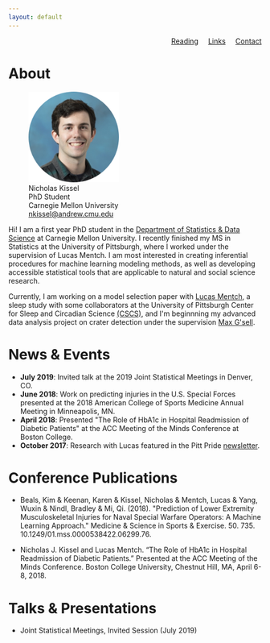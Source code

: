 ```yaml
---
layout: default
---
```


<div style="text-align: right">
<a href="pages/reading.md">Reading</a>
 &nbsp;&nbsp;&nbsp; <a href="pages/links.md">Links</a> &nbsp;&nbsp;&nbsp; <a href="pages/contact.md">Contact</a> </div>

<!-- <figure>
    <img src='headshot.png' alt='missing' width='200' title='Me!' />
</figure>

  
**Nicholas Kissel**  
**PhD Student**  
**Carnegie Mellon University**  
**Contact: nkissel@andrew.cmu.edu**   -->

# About

<figure>
    <img src='headshot.png' alt='missing' width='180' title='Me!' />
    <figcaption>Nicholas Kissel <br /> PhD Student <br /> Carnegie Mellon University <br /> <a href="mailto:nkissel@andrew.cmu.edu">nkissel@andrew.cmu.edu</a> </figcaption> 
</figure>

Hi! I am a first year PhD student in the [Department of Statistics & Data Science](http://www.stat.cmu.edu/) at Carnegie Mellon University. I recently finished my MS in Statistics at the University of Pittsburgh, where I worked under the supervision of Lucas Mentch. I am most interested in creating inferential procedures for machine learning modeling methods, as well as developing accessible statistical tools that are applicable to natural and social science research. 

Currently, I am working on a model selection paper with [Lucas Mentch](http://lucasmentch.com/index.html), a sleep study with some collaborators at the University of Pittsburgh Center for Sleep and Circadian Science [(CSCS)](https://www.sleep.pitt.edu/), and I'm beginnning my advanced data analysis project on crater detection under the supervision [Max G'sell](http://stat.cmu.edu/people/faculty/mgsell). 


# News & Events

* **July 2019**: Invited talk at the 2019 Joint Statistical Meetings in Denver, CO.
* **June 2018**: Work on predicting injuries in the U.S. Special Forces presented at the 2018 American College of Sports Medicine Annual Meeting in Minneapolis, MN.
* **April 2018**: Presented "The Role of HbA1c in Hospital Readmission of Diabetic Patients" at the ACC Meeting of the Minds Conference at Boston College.
* **October 2017**: Research with Lucas featured in the Pitt Pride [newsletter](https://www.asundergrad.pitt.edu/mentoring-future-gatekeepers-science).

# Conference Publications

* Beals, Kim & Keenan, Karen & Kissel, Nicholas & Mentch, Lucas & Yang, Wuxin & Nindl, Bradley & Mi, Qi. (2018). "Prediction of Lower Extremity Musculoskeletal Injuries for Naval Special Warfare Operators: A Machine Learning Approach." Medicine & Science in Sports & Exercise. 50. 735. 10.1249/01.mss.0000538422.06299.76. 

* Nicholas J. Kissel and Lucas Mentch. “The Role of HbA1c in Hospital Readmission of Diabetic Patients.” Presented at the ACC Meeting of the Minds Conference. Boston College University, Chestnut Hill, MA, April 6-8, 2018. 

# Talks & Presentations

* Joint Statistical Meetings, Invited Session (July 2019)
